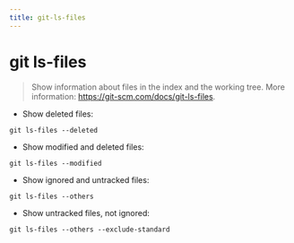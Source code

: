 ```yaml
---
title: git-ls-files
---
```

# git ls-files

> Show information about files in the index and the working tree.
> More information: <https://git-scm.com/docs/git-ls-files>.

- Show deleted files:

`git ls-files --deleted`

- Show modified and deleted files:

`git ls-files --modified`

- Show ignored and untracked files:

`git ls-files --others`

- Show untracked files, not ignored:

`git ls-files --others --exclude-standard`
